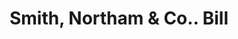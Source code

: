 ---
doi: 10.7916/D8Q82R3H
date_other: '1900'
date_other_textual: '1900'
form: printed ephemera
genre:
- Invoices
name:
- Smith, Northam & Co.
object_in_context_url: https://biggert.cul.columbia.edu/items/view/ave_biggert_00076
subject_hierarchical_geographic:
- Hartford, Connecticut, United States
subject_name:
- Smith, Northam & Co.
title: Smith, Northam & Co.. Bill
sort_title: Smith, Northam & Co.. Bill
call_number: ave_biggert_00076
coordinates:
- 41.7625,-72.67416666666666
pid: ave_biggert_00076
identifiers: ave_biggert_00076
canvas_id: ldpd:395351
permalink: "/items/ave_biggert_00076/"
layout: iiif-image-page
---